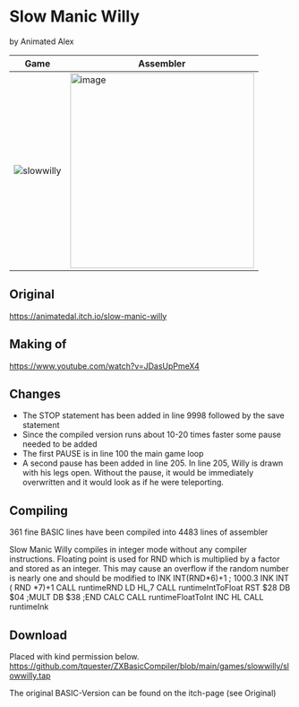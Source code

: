 # Slow Manic Willy
by Animated Alex

Game | Assembler
-----|-----
![slowwilly](https://github.com/user-attachments/assets/535b40b7-1255-4903-9c47-6b1ebb2f7f78) | <img width="328" height="348" alt="image" src="https://github.com/user-attachments/assets/e89a5ddd-ab9f-48f7-b833-3622fdb8a25c" />


## Original
https://animatedal.itch.io/slow-manic-willy

## Making of
https://www.youtube.com/watch?v=JDasUpPmeX4


## Changes
* The STOP statement has been added in line 9998 followed by the save statement
* Since the compiled version runs about 10-20 times faster some pause needed to be added
* The first PAUSE is in line 100 the main game loop
* A second pause has been added in line 205.  In line 205, Willy is drawn with his legs open. Without the pause, it would be immediately overwritten and it would look as if he were teleporting.

## Compiling
361 fine BASIC lines have been compiled into 4483 lines of assembler

Slow Manic Willy compiles in integer mode without any compiler instructions. Floating point is used for RND which is multiplied by a factor and stored as an integer. This may cause an overflow if the random number is nearly one and should be modified to INK INT(RND*6)+1 
; 		1000.3  INK  INT ( RND *7)+1
	CALL runtimeRND
	LD HL,7
	CALL runtimeIntToFloat
	RST $28
	DB $04	;MULT
	DB $38	;END CALC
	CALL runtimeFloatToInt
	INC HL
	CALL runtimeInk


## Download
Placed with kind permission below.
https://github.com/tquester/ZXBasicCompiler/blob/main/games/slowwilly/slowwilly.tap

The original BASIC-Version can be found on the itch-page (see Original)




